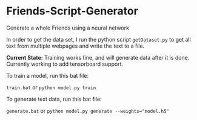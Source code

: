 # Friends-Script-Generator
Generate a whole Friends using a neural network

In order to get the data set, I run the python script `getDataset.py` to get all text from multiple webpages and write the text to a file.

**Current State:** Training works fine, and will generate data after it is done. Currently working to add tensorboard support.

To train a model, run this bat file:

`train.bat` or `python model.py train`

To generate text data, run this bat file:

`generate.bat` or `python model.py generate --weights="model.h5"`


